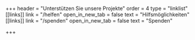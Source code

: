 +++
header = "Unterstützen Sie unsere Projekte"
order = 4
type = "linklist"
[[links]]
link = "/helfen"
open_in_new_tab = false
text = "Hilfsmöglichkeiten"
[[links]]
link = "/spenden"
open_in_new_tab = false
text = "Spenden"

+++
